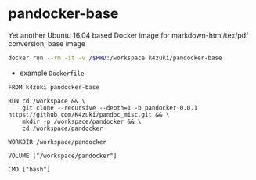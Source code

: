 # pandocker-base
Yet another Ubuntu 16.04 based Docker image for markdown-html/tex/pdf conversion; base image

```sh
docker run --rm -it -v /$PWD:/workspace k4zuki/pandocker-base
```

- example `Dockerfile`
```
FROM k4zuki pandocker-base

RUN cd /workspace && \
    git clone --recursive --depth=1 -b pandocker-0.0.1 https://github.com/K4zuki/pandoc_misc.git && \
    mkdir -p /workspace/pandocker && \
    cd /workspace/pandocker

WORKDIR /workspace/pandocker

VOLUME ["/workspace/pandocker"]

CMD ["bash"]
```
